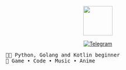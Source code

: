 <div id="main" align="center">
  <img src="https://static.vecteezy.com/system/resources/previews/005/559/915/original/cute-penguin-waving-hand-cartoon-icon-illustration-animal-icon-concept-isolated-premium-flat-cartoon-style-vector.jpg" width="80">

  <a href="https://t.me/avieem" target="_blank"><img src="https://img.shields.io/badge/Telegram-blue?style=for-the-badge&logo=telegram&logoColor=white" alt="Telegram"/></a>
</div>

<pre>
👨‍💻 Python, Golang and Kotlin beginner
💝 Game • Code • Music • Anime
</pre>

